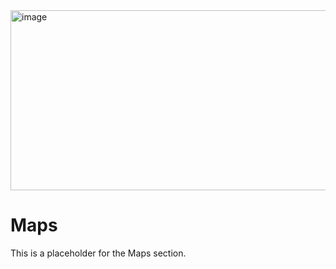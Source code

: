 <img width="1440" height="288" alt="image" src="https://github.com/user-attachments/assets/ab181a33-f6e2-4d17-aa66-5625b39c466f" />

# Maps

This is a placeholder for the Maps section.
